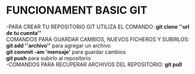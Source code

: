 # FUNCIONAMENT BASIC GIT  
-PARA CREAR TU REPOSITORIO GIT UTILIZA EL COMANDO :**git clone ''url de tu cuenta''**  
COMANDOS PARA GUARDAR CAMBIOS, NUEVOS FICHEROS Y SUBIRLOS: **git add ''archivo''**  para agregar un archivo  
**git commit -am 'mensaje'** para guardar cambios  
**git push** para subirlo al repositorio  
  -COMANDOS PARA RECUPERAR ARCHIVOS DEL REPOSITORIO:  **git pull**
